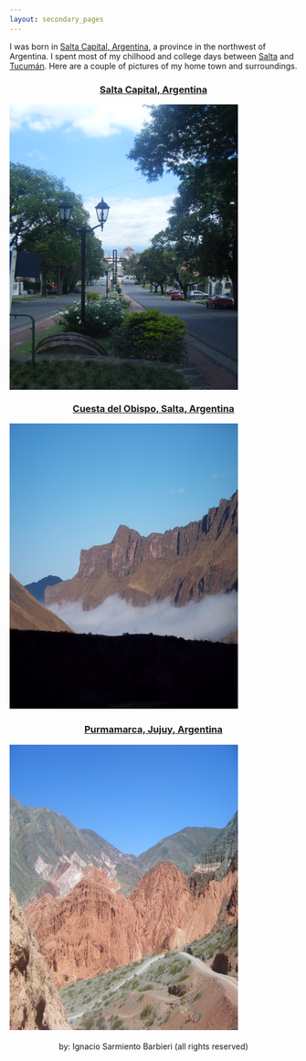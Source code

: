```yaml
---
layout: secondary_pages
---
```


I was born in  <a href="https://en.wikipedia.org/wiki/Salta" target="_blank">Salta Capital, Argentina</a>, a province in the northwest of Argentina. I spent most of my chilhood and college days between <a href="https://en.wikipedia.org/wiki/Salta" target="_blank">Salta</a> and <a href="https://en.wikipedia.org/wiki/Salta" target="_blank">Tucumán</a>. Here are a couple of pictures of my home town and surroundings.


<center><h3><a href="https://en.wikipedia.org/wiki/Salta" target="_blank">Salta Capital, Argentina</a></h3></center>
<img src="/assets/images/paseo.jpg" class="displayed" align="middle" width="400" height="500" /> <br>
<center><h3><a href="https://en.wikipedia.org/wiki/Cuesta_del_Obispo" target="_blank">Cuesta del Obispo, Salta, Argentina</a></h3></center>
<img src="/assets/images/cuesta.jpg" class="displayed" width="400" height="500" /> <br>
<center><h3><a href="https://en.wikipedia.org/wiki/Purmamarca" target="_blank">Purmamarca, Jujuy, Argentina</a></h3></center>
<img src="/assets/images/jujuy.jpg"  class="displayed" width="400" height="500" /> <br>
<br>
<center>by: Ignacio Sarmiento Barbieri (all rights reserved)</center>